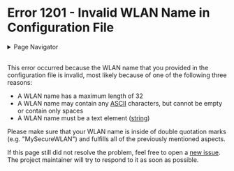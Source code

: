 # Error 1201 - Invalid WLAN Name in Configuration File

<details>
<summary>Page Navigator</summary>
<ul style="list-style: '▶  '"><li><a href="../">Main Page</a></li>
<li><a href="../errors">Error Pages</a></li>
<li><a href="https://github.com/smolinde/iot-dashboard/issues">Other Issues</a></li></ul>
</details><br>

This error occurred because the WLAN name that you provided in the configuration file is invalid, most likely because of one of the following three reasons:

* A WLAN name has a maximum length of 32
* A WLAN name may contain any [ASCII](https://en.wikipedia.org/wiki/ASCII) characters, but cannot be empty or contain only spaces
* A WLAN name must be a text element ([string](https://en.wikipedia.org/wiki/String_(computer_science)))

Please make sure that your WLAN name is inside of double quotation marks (e.g. "MySecureWLAN") and fulfills all of the previously mentioned aspects.

If this page still did not resolve the problem, feel free to open a [new issue](https://github.com/smolinde/iot-dashboard/issues/new?template=BLANK_ISSUE). The project maintainer will try to respond to it as soon as possible.